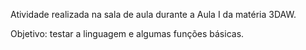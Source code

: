 Atividade realizada na sala de aula durante a Aula I da matéria 3DAW.

Objetivo: testar a linguagem e algumas funções básicas.
